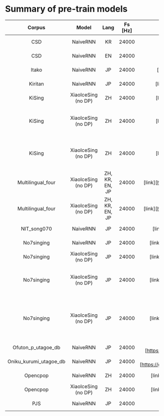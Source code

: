 # Summary of pre-train models

| Corpus                    | Model                 | Lang            | Fs [Hz] | Recipe                                                                                     | Download     | Note                                                          |
| :------------:            | :-------------------: | :---:           | :-----: | :---------------------------------------------------------------------------------------:  | :----------: | :-----------------------------------------------------------: |
| CSD                       | NaiveRNN              | KR              | 24000   | [link][https://github.com/SJTMusicTeam/Muskits/tree/main/egs/csd/svs1]                     | [link][temp] |                                                               |
| CSD                       | NaiveRNN              | EN              | 24000   | [link][https://github.com/SJTMusicTeam/Muskits/tree/main/egs/csd/svs1]                     | [link][temp] |                                                               |
| Itako                     | NaiveRNN              | JP              | 24000   | [link][https://github.com/SJTMusicTeam/Muskits/tree/main/egs/itako/svs1]                   | [link][temp] |                                                               |
| Kiritan                   | NaiveRNN              | JP              | 24000   | [link][https://github.com/SJTMusicTeam/Muskits/tree/main/egs/kiritan/svs1]                 | [link][temp] |                                                               |
| KiSing                    | XiaoIceSing (no DP)   | ZH              | 24000   | [link][https://github.com/SJTMusicTeam/Muskits/tree/main/egs/kising/svs1]                  | [link][temp] |                                                               |
| KiSing                    | XiaoIceSing (no DP)   | ZH              | 24000   | [link][https://github.com/SJTMusicTeam/Muskits/tree/main/egs/kising/svs1]                  | [link][temp] | Pre-trained from multilinugal recipe                          |
| KiSing                    | XiaoIceSing (no DP)   | ZH              | 24000   | [link][https://github.com/SJTMusicTeam/Muskits/tree/main/egs/kising/svs1]                  | [link][temp] | Pre-trained from Opencpop recipe                              |
| Multilingual_four         | XiaoIceSing (no DP)   | ZH, KR, EN, JP  | 24000   | [link][https://github.com/SJTMusicTeam/Muskits/tree/main/egs/multilingual_four/svs1]       | [link][temp] | No language ID                                                |
| Multilingual_four         | XiaoIceSing (no DP)   | ZH, KR, EN, JP  | 24000   | [link][https://github.com/SJTMusicTeam/Muskits/tree/main/egs/multilingual_four/svs1]       | [link][temp] | With language ID                                              |
| NIT_song070               | NaiveRNN              | JP              | 24000   | [link][https://github.com/SJTMusicTeam/Muskits/tree/main/egs/natsume/svs1]                 | [link][temp] |                                                               |
| No7singing                | NaiveRNN              | JP              | 24000   | [link][https://github.com/SJTMusicTeam/Muskits/tree/main/egs/no7singing/svs1]              | [link][temp] |                                                               |
| No7singing                | XiaoIceSing (no DP)   | JP              | 24000   | [link][https://github.com/SJTMusicTeam/Muskits/tree/main/egs/no7singing/svs1]              | [link][temp] |                                                               |
| No7singing                | XiaoIceSing (no DP)   | JP              | 24000   | [link][https://github.com/SJTMusicTeam/Muskits/tree/main/egs/no7singing/svs1]              | [link][temp] | Pre-trained from multilinugal recipe                          |
| No7singing                | XiaoIceSing (no DP)   | JP              | 24000   | [link][https://github.com/SJTMusicTeam/Muskits/tree/main/egs/no7singing/svs1]              | [link][temp] | Pre-trained from multilingual (add language ID) recipe        |
| Ofuton_p_utagoe_db        | NaiveRNN              | JP              | 24000   | [link][https://github.com/SJTMusicTeam/Muskits/tree/main/egs/ofuton_p_utagoe_db/svs1]      | [link][temp] |                                                               |
| Oniku_kurumi_utagoe_db    | NaiveRNN              | JP              | 24000   | [link][https://github.com/SJTMusicTeam/Muskits/tree/main/egs/oniku_kurumi_utagoe_db/svs1]  | [link][temp] |                                                               |
| Opencpop                  | NaiveRNN              | ZH              | 24000   | [link][https://github.com/SJTMusicTeam/Muskits/tree/main/egs/opencpop/svs1]                | [link][temp] |                                                               |
| Opencpop                  | XiaoIceSing (no DP)   | ZH              | 24000   | [link][https://github.com/SJTMusicTeam/Muskits/tree/main/egs/opencpop/svs1]                | [link][temp] |                                                               |
| PJS                       | NaiveRNN              | JP              | 24000   | [link][https://github.com/SJTMusicTeam/Muskits/tree/main/egs/pjs/svs1]                     | [link][temp] |                                                               |
